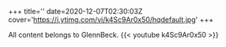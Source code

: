 +++
title=''
date=2020-12-07T02:30:03Z
cover='https://i.ytimg.com/vi/k4Sc9Ar0x50/hqdefault.jpg'
+++

All content belongs to GlennBeck.
{{< youtube k4Sc9Ar0x50 >}}
